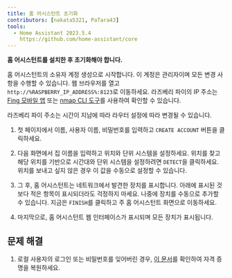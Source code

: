 ```yaml
---
title: 홈 어시스턴트 초기화
contributors: [nakata5321, PaTara43]
tools:
  - Home Assistant 2023.5.4
    https://github.com/home-assistant/core
---
```


**홈 어시스턴트를 설치한 후 초기화해야 합니다.**

<robo-wiki-picture src="home-assistant/ha_init.png" />

홈 어시스턴트의 소유자 계정 생성으로 시작합니다. 이 계정은 관리자이며 모든 변경 사항을 수행할 수 있습니다. 웹 브라우저를 열고 `http://%RASPBERRY_IP_ADDRESS%:8123`로 이동하세요. 라즈베리 파이의 IP 주소는 [Fing 모바일 앱](https://www.fing.com/products) 또는 [nmap CLI 도구](https://vitux.com/find-devices-connected-to-your-network-with-nmap/)를 사용하여 확인할 수 있습니다.

<robo-wiki-note type="note">라즈베리 파이 주소는 시간이 지남에 따라 라우터 설정에 따라 변경될 수 있습니다.</robo-wiki-note>

<robo-wiki-video autoplay loop controls :videos="[{src: 'https://cloudflare-ipfs.com/ipfs/QmYd1Mh2VHVyF3WgvFsN3NFkozXscnCVmEV2YG86UKtK3C', type:'mp4'}]" />

1. 첫 페이지에서 이름, 사용자 이름, 비밀번호를 입력하고 `CREATE ACCOUNT` 버튼을 클릭하세요.

2. 다음 화면에서 집 이름을 입력하고 위치와 단위 시스템을 설정하세요. 위치를 찾고 해당 위치를 기반으로 시간대와 단위 시스템을 설정하려면 `DETECT`을 클릭하세요. 위치를 보내고 싶지 않은 경우 이 값을 수동으로 설정할 수 있습니다.

3. 그 후, 홈 어시스턴트는 네트워크에서 발견한 장치를 표시합니다. 아래에 표시된 것보다 적은 항목이 표시되더라도 걱정하지 마세요. 나중에 장치를 수동으로 추가할 수 있습니다. 지금은 `FINISH`를 클릭하고 주 홈 어시스턴트 화면으로 이동하세요.

4. 마지막으로, 홈 어시스턴트 웹 인터페이스가 표시되며 모든 장치가 표시됩니다. 


## 문제 해결

1. 로컬 사용자의 로그인 또는 비밀번호를 잊어버린 경우, [이 문서](https://www.home-assistant.io/docs/locked_out/)를 확인하여 자격 증명을 복원하세요.
